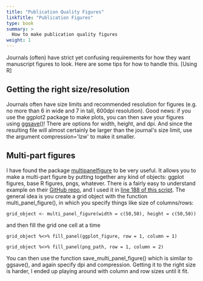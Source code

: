 ```yaml
---
title: "Publication Quality Figures"
linkTitle: "Publication Figures"
type: book
summary: >
  How to make publication quality figures
weight: 1
---
```


Journals (often) have strict yet confusing requirements for how they want manuscript figures to look. Here are some tips for how to handle this. [Using R]

## Getting the right size/resolution

Journals often have size limits and recommended resolution for figures (e.g. no more than 6 in wide and 7 in tall, 600dpi resolution). Good news: if you use the ggplot2 package to make plots, you can then save your figures using [ggsave()](http://ggplot2.tidyverse.org/reference/ggsave.html)! There are options for width, height, and dpi. And since the resulting file will almost certainly be larger than the journal's size limit, use the argument compression='lzw' to make it smaller.

## Multi-part figures

I have found the package [multipanelfigure](https://cran.r-project.org/web/packages/multipanelfigure/multipanelfigure.pdf) to be very useful. It allows you to make a multi-part figure by putting together any kind of objects: ggplot figures, base R figures, pngs, whatever. There is a fairly easy to understand example on their [GitHub repo](https://github.com/cran/multipanelfigure), and I used it in [line 188 of this script](https://github.com/emchristensen/Extreme-events-LDA/blob/master/rodent_LDA_analysis.r). The general idea is you create a grid object with the function multi_panel_figure(), in which you specify things like size of columns/rows:

`grid_object <- multi_panel_figure(width = c(50,50), height = c(50,50))`

and then fill the grid one cell at a time

`grid_object %<>% fill_panel(ggplot_figure, row = 1, column = 1)`

`grid_object %<>% fill_panel(png_path, row = 1, column = 2)`

You can then use the function save_multi_panel_figure() which is similar to ggsave(), and again specify dpi and compression. Getting it to the right size is harder, I ended up playing around with column and row sizes until it fit. 